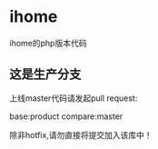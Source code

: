 ihome
=====
ihome的php版本代码

这是生产分支
----
上线master代码请发起pull request: 

base:product compare:master

除非hotfix,请勿直接将提交加入该库中！


